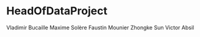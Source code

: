 # HeadOfDataProject



 Vladimir Bucaille
 Maxime Solère
 Faustin Mounier
 Zhongke Sun
 Victor Absil 
